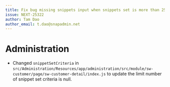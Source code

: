 ```yaml
---
title: Fix bug missing snippets input when snippets set is more than 25
issue: NEXT-25322
author: Tam Dao
author_email: t.dao@snapadmin.net
---
```

# Administration
* Changed `snippetSetCriteria` in `src/Administration/Resources/app/administration/src/module/sw-customer/page/sw-customer-detail/index.js` to update the limit number of snippet set criteria is null.
